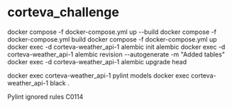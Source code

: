# corteva_challenge

docker compose -f docker-compose.yml up --build
docker compose -f docker-compose.yml build
docker compose -f docker-compose.yml up 
docker exec -d corteva-weather_api-1 alembic init alembic
docker exec -d corteva-weather_api-1 alembic revision --autogenerate -m "Added tables"
docker exec -d corteva-weather_api-1 alembic upgrade head


docker exec corteva-weather_api-1 pylint models
docker exec corteva-weather_api-1 black .

Pylint ignored rules C0114